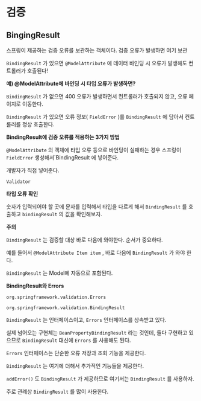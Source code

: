 # 검증

## BingingResult

스프링이 제공하는 검증 오류를 보관하는 객체이다. 검증 오류가 발생하면 여기 보관

`BindingResult` 가 있으면 `@ModelAttribute` 에 데이터 바인딩 시 오류가 발생해도 컨트롤러가 호출된다!



**예) @ModelAttribute에 바인딩 시 타입 오류가 발생하면?**

`BindingResult` 가 없으면 400 오류가 발생하면서 컨트롤러가 호출되지 않고, 오류 페이지로 이동한다. 

`BindingResult` 가 있으면 오류 정보( `FieldError` )를 `BindingResult` 에 담아서 컨트롤러를 정상 호출한다.

**BindingResult에 검증 오류를 적용하는 3가지 방법**

`@ModelAttribute` 의 객체에 타입 오류 등으로 바인딩이 실패하는 경우 스프링이 `FieldError` 생성해서`BindingResult  에 넣어준다.

개발자가 직접 넣어준다.

`Validator`

**타입 오류 확인**

숫자가 입력되어야 할 곳에 문자를 입력해서 타입을 다르게 해서 `BindingResult` 를 호출하고 `bindingResult` 의 값을 확인해보자.

**주의**

`BindingResult` 는 검증할 대상 바로 다음에 와야한다. 순서가 중요하다. 

예를 들어서 `@ModelAttribute Item item` , 바로 다음에 `BindingResult` 가 와야 한다.

`BindingResult` 는 Model에 자동으로 포함된다.

**BindingResult와 Errors** 

`org.springframework.validation.Errors` 

`org.springframework.validation.BindingResult `

`BindingResult` 는 인터페이스이고, `Errors` 인터페이스를 상속받고 있다.

실제 넘어오는 구현체는 `BeanPropertyBindingResult` 라는 것인데, 둘다 구현하고 있으므로 `BindingResult` 대신에 `Errors` 를 사용해도 된다. 

`Errors` 인터페이스는 단순한 오류 저장과 조회 기능을 제공한다. 

`BindingResult` 는 여기에 더해서 추가적인 기능들을 제공한다. 

`addError()` 도 `BindingResult` 가 제공하므로 여기서는 `BindingResult` 를 사용하자. 

주로 관례상 `BindingResult` 를 많이 사용한다.


